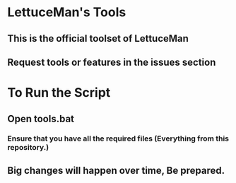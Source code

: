 # LettuceMan's Tools
## This is the official toolset of LettuceMan

## Request tools or features in the issues section

# To Run the Script
## Open tools.bat
### Ensure that you have all the required files (Everything from this repository.)



## Big changes will happen over time, Be prepared. 